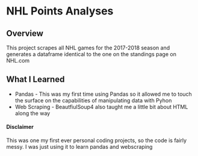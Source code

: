 # NHL Points Analyses

## Overview
This project scrapes all NHL games for the 2017-2018 season and generates a dataframe identical to the one on the standings page on NHL.com


## What I Learned
- Pandas - This was my first time using Pandas so it allowed me to touch the surface on the capabilities of manipulating data with Pyhon
- Web Scraping - BeautfiulSoup4 also taught me a little bit about HTML along the way

#### Disclaimer
This was one my first ever personal coding projects, so the code is fairly messy. I was just using it to learn pandas and webscraping
